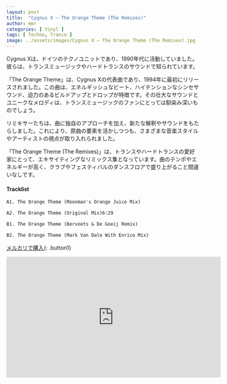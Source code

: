 ```yaml
---
layout: post
title:  "Cygnus X – The Orange Theme (The Remixes)"
author: mmr
categories: [ Vinyl ]
tags: [ Techno, Trance ]
image: ../assets/images/Cygnus X – The Orange Theme (The Remixes).jpg
---
```


Cygnus Xは、ドイツのテクノユニットであり、1990年代に活動していました。彼らは、トランスミュージックやハードトランスのサウンドで知られています。

「The Orange Theme」は、Cygnus Xの代表曲であり、1994年に最初にリリースされました。この曲は、エネルギッシュなビート、ハイテンションなシンセサウンド、迫力のあるビルドアップとドロップが特徴です。その壮大なサウンドとユニークなメロディは、トランスミュージックのファンにとっては馴染み深いものでしょう。

リミキサーたちは、曲に独自のアプローチを加え、新たな解釈やサウンドをもたらしました。これにより、原曲の要素を活かしつつも、さまざまな音楽スタイルやアーティストの視点が取り入れられました。

「The Orange Theme (The Remixes)」は、トランスやハードトランスの愛好家にとって、エキサイティングなリミックス集となっています。曲のテンポやエネルギーが高く、クラブやフェスティバルのダンスフロアで盛り上がること間違いなしです。

#### Tracklist
```md
A1. The Orange Theme (Moonman's Orange Juice Mix)

A2. The Orange Theme (Original Mix)6:29

B1. The Orange Theme (Bervoets & De Goeij Remix)

B2. The Orange Theme (Mark Van Dale With Enrico Mix)
```

[メルカリで購入](https://jp.mercari.com/item/m39474275698?afid=6142608987){: .button1}

<iframe width="560" height="315" src="https://www.youtube.com/embed/pa6G9sT_Gto?si=zGHVOeWXY3OleAmL" title="YouTube video player" frameborder="0" allow="accelerometer; autoplay; clipboard-write; encrypted-media; gyroscope; picture-in-picture; web-share" referrerpolicy="strict-origin-when-cross-origin" allowfullscreen></iframe>